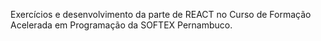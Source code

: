 Exercícios e desenvolvimento da parte de REACT no Curso de Formação Acelerada em Programação da SOFTEX Pernambuco.
